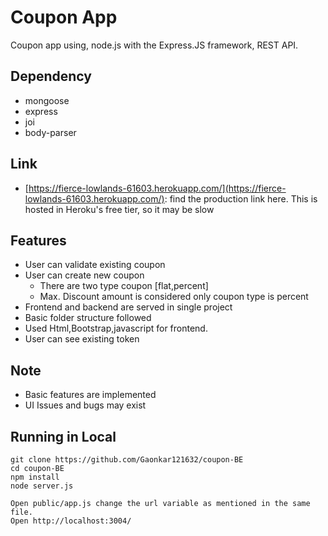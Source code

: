# Coupon App

Coupon app using, node.js with the Express.JS framework, REST API.
## Dependency
* mongoose
* express
* joi
* body-parser
## Link

* [https://fierce-lowlands-61603.herokuapp.com/](https://fierce-lowlands-61603.herokuapp.com/): find the production link here.  This is hosted in Heroku's free tier, so it may be slow 

## Features

* User can validate existing coupon
* User can create new coupon
   * There are two type coupon [flat,percent]
   * Max. Discount amount is considered only coupon type is percent
* Frontend and backend are served in single project
* Basic folder structure followed
* Used Html,Bootstrap,javascript for frontend.
* User can see existing token

## Note 
* Basic features are implemented
* UI Issues and bugs may exist

## Running in Local

	git clone https://github.com/Gaonkar121632/coupon-BE
	cd coupon-BE
	npm install
	node server.js
	
	Open public/app.js change the url variable as mentioned in the same file.
	Open http://localhost:3004/
